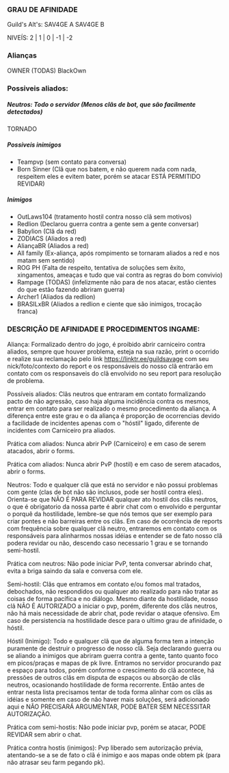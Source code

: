 ### GRAU DE AFINIDADE
Guild's Alt's:
SAV4GE A
SAV4GE B

NIVEÍS: 2 | 1 |  0 | -1 | -2

### Alianças
OWNER (TODAS)
BlackOwn

### Possiveis aliados:

##### Neutros: Todo o servidor (Menos clãs de bot, que são facilmente detectados)
TORNADO

##### Possiveis inimigos
- Teampvp (sem contato para conversa)
- Born Sinner (Clã que nos batem, e não querem nada com nada, respeitem eles e evitem bater, porém se atacar ESTÁ PERMITIDO REVIDAR)

##### Inimigos
- OutLaws104 (tratamento hostil contra nosso clã sem motivos)
- Redlion (Declarou guerra contra a gente sem a gente conversar)
- Babylion (Clã da red)
- ZODIACS (Aliados a red)
- AliançaBR (Aliados a red)
- All family (Ex-aliança, após rompimento se tornaram aliados a red e nos matam sem sentido)
- ROG PH (Falta de respeito, tentativa de soluções sem êxito, xingamentos, ameaças e tudo que vai contra as regras do bom convivio)
- Rampage (TODAS) (infelizmente não para de nos atacar, estão cientes do que estão fazendo abriram guerra)
- Archer1 (Aliados da redlion)
- BRASILxBR (Aliados a redlion e ciente que são inimigos, trocação franca)


### DESCRIÇÃO DE AFINIDADE E PROCEDIMENTOS INGAME:

Aliança: Formalizado dentro do jogo, é proibido abrir carniceiro contra aliados, sempre que houver problema, esteja na sua razão, print o ocorrido e realize sua reclamação pelo link  https://linktr.ee/guildsavage com seu nick/foto/contexto do report e os responsáveis do nosso clã entrarão em contato com os responsaveis do clã envolvido no seu report para resolução de problema.

Possíveis aliados: Clãs neutros que entraram em contato formalizando pacto de não agressão, caso haja alguma incidência contra os mesmos, entrar em contato para ser realizado o mesmo procedimento da aliança. A diferença entre este grau e o da aliança é proporção de ocorrencias devido a facilidade de incidentes apenas com o "hóstil" ligado, diferente de  incidentes com Carniceiro pra aliados.

Prática com aliados: Nunca abrir PvP (Carniceiro) e em caso de serem atacados, abrir o forms.

Prática com aliados: Nunca abrir PvP (hostil) e em caso de serem atacados, abrir o forms.

Neutros: Todo e qualquer clã que está no servidor e não possui problemas com gente (clas de bot não são inclusos, pode ser hostil contra eles). Orienta-se que NÃO É PARA REVIDAR qualquer ato hostil dos clãs neutros, o que é obrigatorio da nossa parte é abrir chat com o envolvido e perguntar o porquê da hostilidade, lembre-se que nós temos que ser exemplo para criar pontes e não barreiras entre os clãs. Em caso de ocorrência de reports com frequência sobre qualquer clã neutro, entraremos em contato com os responsáveis para alinharmos nossas idéias e entender se de fato nosso clã podera revidar ou não, descendo caso necessario 1 grau e se tornando semi-hostil.

Prática com neutros: Não pode iniciar PvP, tenta conversar abrindo chat, evita a briga saindo da sala e conversa com ele.


Semi-hostil: Clãs que entramos em contato e/ou fomos mal tratados, debochados, não respondidos ou qualquer ato realizado para não tratar as coisas de forma pacífica e no diálogo. Mesmo diante da hostilidade, nosso clã NÃO É AUTORIZADO a iniciar o pvp, porém, diferente dos clãs neutros, não há mais necessidade de abrir chat, pode revidar o ataque ofensivo. Em caso de persistencia na hostilidade desce para o ultimo grau de afinidade, o hóstil.

Hóstil (Inimigo): Todo e qualquer clã que de alguma forma tem a intenção puramente de destruir o progresso de nosso clã. Seja declarando guerra ou se aliando a inimigos que abriram guerra contra a gente, tanto quanto foco em picos/praças e mapas de pk livre. Entramos no servidor procurando paz e espaço para todos, porém conforme o crescimento do clã acontece, há pressões de outros clãs em disputa de espaços ou absorção de clãs neutros, ocasionando hostilidade de forma recorrente. Então antes de entrar nesta lista precisamos tentar de toda forma alinhar com os clãs as idéias e somente em caso de não haver mais soluções, será adicionado aqui e NÃO PRECISARÁ ARGUMENTAR, PODE BATER SEM NECESSITAR AUTORIZAÇÃO.

Prática com semi-hostis: Não pode iniciar pvp, porém se atacar, PODE REVIDAR sem abrir o chat.

Prática contra hostis (inimigos): Pvp liberado sem autorização prévia, atentando-se a se de fato o clã é inimigo e aos mapas onde obtem pk (para não atrasar seu farm pegando pk).